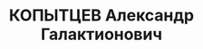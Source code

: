 ---
title: КОПЫТЦЕВ Александр Галактионович
description: 'Родился в 1904 году в семье тагильского шахтера. В 1920 году пошел работать
  на

  рудник. В 1921 году стал писать в газету. Первая работа - в свердловской газете
  "На смену" в 1926 году. Затем работал заместителем редактора в газете "Тагильский
  рабочий". В 1932 -1933 гг. -  редактор газеты "Челябинский рабочий".

  Реабилитирован 05.07.57 Военной Коллегией Верховного суда СССР. Номер дела: 23110-57'
---